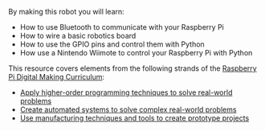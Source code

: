  By making this robot you will learn:

* How to use Bluetooth to communicate with your Raspberry Pi
* How to wire a basic robotics board
* How to use the GPIO pins and control them with Python
* How use a Nintendo Wiimote to control your Raspberry Pi with Python

This resource covers elements from the following strands of the [Raspberry Pi Digital Making Curriculum](https://www.raspberrypi.org/curriculum/):

- [Apply higher-order programming techniques to solve real-world problems](https://www.raspberrypi.org/curriculum/programming/maker)
- [Create automated systems to solve complex real-world problems](https://www.raspberrypi.org/curriculum/physical-computing/maker)
- [Use manufacturing techniques and tools to create prototype projects](https://www.raspberrypi.org/curriculum/manufacture/builder)
